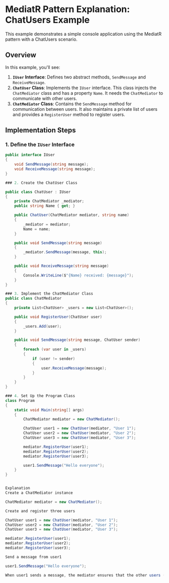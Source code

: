 # MediatR Pattern Explanation: ChatUsers Example

This example demonstrates a simple console application using the MediatR pattern with a ChatUsers scenario.

## Overview

In this example, you'll see:

1. **`IUser` Interface**: Defines two abstract methods, `SendMessage` and `ReceiveMessage`.
2. **`ChatUser` Class**: Implements the `IUser` interface. This class injects the `ChatMediator` class and has a property `Name`. It needs the `ChatMediator` to communicate with other users.
3. **`ChatMediator` Class**: Contains the `SendMessage` method for communication between users. It also maintains a private list of users and provides a `RegisterUser` method to register users.

## Implementation Steps

### 1. Define the `IUser` Interface
```csharp
public interface IUser
{
    void SendMessage(string message);
    void ReceiveMessage(string message);
}

### 2. Create the ChatUser Class

public class ChatUser : IUser
{
    private ChatMediator _mediator;
    public string Name { get; }

    public ChatUser(ChatMediator mediator, string name)
    {
        _mediator = mediator;
        Name = name;
    }

    public void SendMessage(string message)
    {
        _mediator.SendMessage(message, this);
    }

    public void ReceiveMessage(string message)
    {
        Console.WriteLine($"{Name} received: {message}");
    }
}

### 3. Implement the ChatMediator Class
public class ChatMediator
{
    private List<ChatUser> _users = new List<ChatUser>();

    public void RegisterUser(ChatUser user)
    {
        _users.Add(user);
    }

    public void SendMessage(string message, ChatUser sender)
    {
        foreach (var user in _users)
        {
            if (user != sender)
            {
                user.ReceiveMessage(message);
            }
        }
    }
}

### 4. Set Up the Program Class
class Program
{
    static void Main(string[] args)
    {
        ChatMediator mediator = new ChatMediator();

        ChatUser user1 = new ChatUser(mediator, "User 1");
        ChatUser user2 = new ChatUser(mediator, "User 2");
        ChatUser user3 = new ChatUser(mediator, "User 3");

        mediator.RegisterUser(user1);
        mediator.RegisterUser(user2);
        mediator.RegisterUser(user3);

        user1.SendMessage("Hello everyone");
    }
}


Explanation
Create a ChatMediator instance

ChatMediator mediator = new ChatMediator();

Create and register three users

ChatUser user1 = new ChatUser(mediator, "User 1");
ChatUser user2 = new ChatUser(mediator, "User 2");
ChatUser user3 = new ChatUser(mediator, "User 3");

mediator.RegisterUser(user1);
mediator.RegisterUser(user2);
mediator.RegisterUser(user3);

Send a message from user1

user1.SendMessage("Hello everyone");

When user1 sends a message, the mediator ensures that the other users (user2 and user3) receive it.
